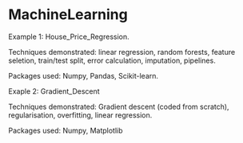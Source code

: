 # MachineLearning


Example 1: House_Price_Regression.

Techniques demonstrated: linear regression, random forests, feature seletion, train/test split, error calculation, imputation, pipelines.

Packages used: Numpy, Pandas, Scikit-learn.


Exaple 2: Gradient_Descent

Techniques demonstrated: Gradient descent (coded from scratch), regularisation, overfitting, linear regression.

Packages used: Numpy, Matplotlib


